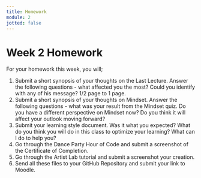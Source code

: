 ```yaml
---
title: Homework
module: 2
jotted: false
---
```


# Week 2 Homework

For your homework this week, you will;

1. Submit a short synopsis of your thoughts on the Last Lecture.  Answer the following questions - what affected you the most?  Could you identify with any of his message? 1/2 page to 1 page.
2. Submit a short synopsis of your thoughts on Mindset.  Answer the following questions - what was your result from the Mindset quiz.  Do you have a different perspective on Mindset now?  Do you think it will affect your outlook moving forward?
4. Submit your learning style document.  Was it what you expected?  What do you think you will do in this class to optimize your learning?  What can I do to help you?
5. Go through the Dance Party Hour of Code and submit a screenshot of the Certificate of Completion.
6. Go through the Artist Lab tutorial and submit a screenshot your creation.
7. Send all these files to your GitHub Repository and submit your link to Moodle.
